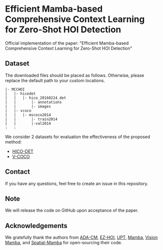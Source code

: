 # Efficient Mamba-based Comprehensive Context Learning for Zero-Shot HOI Detection
Official implementation of the paper: "Efficient Mamba-based Comprehensive Context Learning for Zero-Shot HOI Detection"
## Dataset
The downloaded files should be placed as follows. Otherwise, please replace the default path to your custom locations.
```
|- MCCHOI
|   |- hicodet
|   |   |- hico_20160224_det
|   |       |- annotations
|   |       |- images
|   |- vcoco
|   |   |- mscoco2014
|   |       |- train2014
|   |       |-val2014
:   :      
```

We consider 2 datasets for evaluation the effectiveness of the proposed method:
* [HICO-DET](https://umich-ywchao-hico.github.io/)
* [V-COCO](https://github.com/s-gupta/v-coco)


## Contact
If you have any questions, feel free to create an issue in this repository.

## Note
We will release the code on GitHub upon acceptance of the paper.

## Acknowledgements
We gratefully thank the authors from [ADA-CM](https://github.com/ltttpku/ADA-CM), [EZ-HOI](https://github.com/ChelsieLei/EZ-HOI), [UPT](https://github.com/fredzzhang/upt), [Mamba](https://github.com/state-spaces/mamba), [Vision Mamba](https://github.com/hustvl/Vim), and [Spatial-Mamba](https://github.com/EdwardChasel/Spatial-Mamba) for open-sourcing their code.


